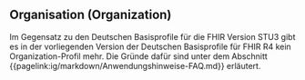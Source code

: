 ## Organisation (Organization)

Im Gegensatz zu den Deutschen Basisprofile für die FHIR Version STU3 gibt es in der vorliegenden Version der Deutschen Basisprofile für FHIR R4 kein Organization-Profil mehr. Die Gründe dafür sind unter dem Abschnitt {{pagelink:ig/markdown/Anwendungshinweise-FAQ.md}} erläutert.